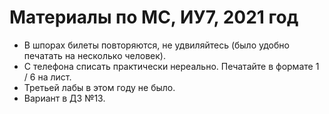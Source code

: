 # Материалы по МС, ИУ7, 2021 год

* В шпорах билеты повторяются, не удвиляйтесь (было удобно печатать на несколько человек).
* С телефона списать практически нереально. Печатайте в формате 1 / 6 на лист.
* Третьей лабы в этом году не было.
* Вариант в ДЗ №13.

